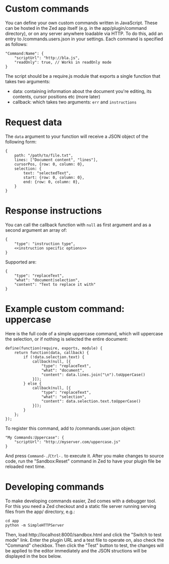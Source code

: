 Custom commands
===============

You can define your own custom commands written in JavaScript. These can be
hosted in the Zed app itself (e.g. in the app/plugin/command directory), or
on any server anywhere loadable via HTTP. To do this,
add an entry to /commands.users.json in your settings. Each command is specified
as follows:

    "Command:Name": {
        "scriptUrl": "http://bla.js",
        "readOnly": true, // Works in readOnly mode
    }

The script should be a require.js module that exports a single function that
takes two arguments:

* data: containing information about the document you're editing, its contents,
  cursor positions etc (more later)
* callback: which takes two arguments: `err` and `instructions`

Request data
============

The `data` argument to your function will receive a JSON object of the following
form:

    {
        path: "/path/to/file.txt",
        lines: ["Document content", "lines"],
        cursorPos, {row: 0, column: 0},
        selection: {
            text: "selectedText",
            start: {row: 0, column: 0},
            end: {row: 0, column: 0},
        }
    }

Response instructions
======================

You can call the callback function with `null` as first argument and as a second
argument an array of:

    {
        "type": "instruction type",
        <<instruction specific options>>
    }

Supported are:

    {
        "type": "replaceText",
        "what": "document|selection",
        "content": "Text to replace it with"
    }

Example custom command: uppercase
=================================

Here is the full code of a simple uppercase command, which will uppercase the
selection, or if nothing is selected the entire document:

    define(function(require, exports, module) {
        return function(data, callback) {
            if (!data.selection.text) {
                callback(null, [{
                    "type": "replaceText",
                    "what": "document",
                    "content": data.lines.join("\n").toUpperCase()
                }]);
            } else {
                callback(null, [{
                    "type": "replaceText",
                    "what": "selection",
                    "content": data.selection.text.toUpperCase()
                }]);
            }
        };
    });

To register this command, add to /commands.user.json object:

    "My Commands:Uppercase": {
        "scriptUrl": "http://myserver.com/uppercase.js"
    }

And press `Command-.`/`Ctrl-.` to execute it. After you make changes to
source code, run the "Sandbox:Reset" command in Zed to have your plugin file
be reloaded next time.

Developing commands
===================

To make developing commands easier, Zed comes with a debugger tool. For this
you need a Zed checkout and a static file server running serving files from the
app/ directory, e.g.:

    cd app
    python -m SimpleHTTPServer

Then, load http://localhost:8000/sandbox.html and click the "Switch to test mode"
link. Enter the plugin URL and a test file to operate on, also check the "Command"
checkbox. Then click the "Test" button to test, the changes will be applied to
the editor immediately and the JSON structions will be displayed in the box below.